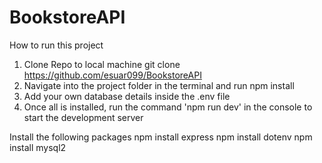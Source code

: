 # BookstoreAPI

How to run this project
1. Clone Repo to local machine git clone https://github.com/esuar099/BookstoreAPI
2. Navigate into the project folder in the terminal and run npm install
3. Add your own database details inside the .env file
4. Once all is installed, run the command 'npm run dev' in the console to start the development server

Install the following packages
npm install express
npm install dotenv
npm install mysql2
